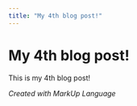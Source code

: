 ```yaml
---
title: "My 4th blog post!"
---
```


# My 4th blog post!

This is my 4th blog post!

*Created with MarkUp Language*